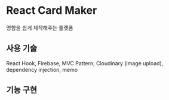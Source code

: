 # React Card Maker

명함을 쉽게 제작해주는 플랫폼


## 사용 기술
React Hook, Firebase, MVC Pattern, Cloudinary (image upload), dependency injection, memo


## 기능 구현




